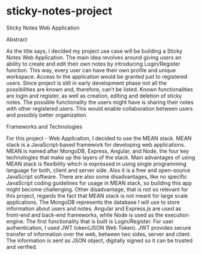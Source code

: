 # sticky-notes-project
 
Sticky Notes Web Application

Abstract

As the title says, I decided my project use case will be building a Sticky Notes Web Application. The main idea
revolves around giving users an ability to create and edit their own notes by introducing Login/Register function.
This way, every user can have their own profile and unique workspace. Access to the application would be granted
just to registered users. Since project is still in early development phase not all the possibilities are known and,
therefore, can’t be listed. Known functionalities are login and register, as well as creation, editing and deletion
of sticky notes. The possible functionality the users might have is sharing their notes with other registered users.
This would enable collaboration between users and possibly better organization. 


Frameworks and Technologies

For this project - Web Application, I decided to use the MEAN stack. MEAN stack is a JavaScript-based framework
for developing web applications. MEAN is named after MongoDB, Express, Angular, and Node, the four key
technologies that make up the layers of the stack.
Main advantages of using MEAN stack is flexibility which is expressed in using single programming language for both,
client and server side. Also it is a free and open-source JavaScript software. There are also some disadvantages, like
no specific JavaScript coding guidelines for usage in MEAN stack, so building this app might become challenging.
Other disadvantage, that is not so relevant for this project, regards the fact that MEAN stack is not meant for
large scale applications.
The MongoDB represents the database I will use to store information about users and notes. Angular and Express.js
are used as front-end and back-end frameworks, while Node is used as the execution engine.
The first functionality that is built is Login/Register. For user authentication, I used JWT token(JSON Web
Token). JWT provides secure transfer of information over the web, between two sides, server and client. The
information is sent as JSON object, digitally signed so it can be trusted and verified.
